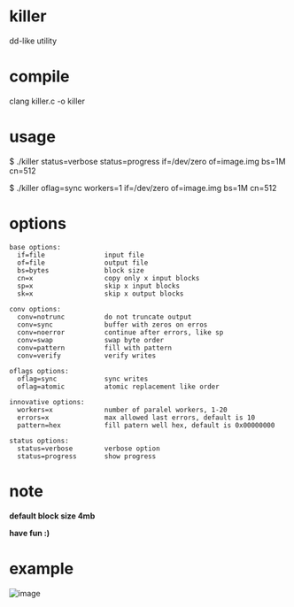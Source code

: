 # killer
dd-like utility

# compile
clang killer.c -o killer

# usage
$ ./killer status=verbose status=progress if=/dev/zero of=image.img bs=1M cn=512

$ ./killer oflag=sync workers=1 if=/dev/zero of=image.img bs=1M cn=512

# options
```
base options:
  if=file               input file
  of=file               output file
  bs=bytes              block size
  cn=x                  copy only x input blocks
  sp=x                  skip x input blocks
  sk=x                  skip x output blocks

conv options:
  conv=notrunc          do not truncate output
  conv=sync             buffer with zeros on erros
  conv=noerror          continue after errors, like sp
  conv=swap             swap byte order
  conv=pattern          fill with pattern
  conv=verify           verify writes

oflags options:
  oflag=sync            sync writes
  oflag=atomic          atomic replacement like order

innovative options:
  workers=x             number of paralel workers, 1-20
  errors=x              max allowed last errors, default is 10
  pattern=hex           fill patern well hex, default is 0x00000000

status options:
  status=verbose        verbose option
  status=progress       show progress
```

# note
**default block size 4mb**

**have fun :)**

# example
![image](https://github.com/user-attachments/assets/d5f880e6-2ff2-4c59-86ca-50c16a36ae26)
